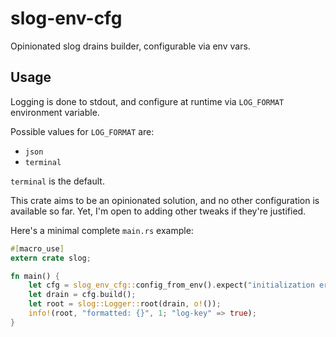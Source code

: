 # slog-env-cfg

Opinionated slog drains builder, configurable via env vars.

## Usage

Logging is done to stdout, and configure at runtime via `LOG_FORMAT` environment variable.

Possible values for `LOG_FORMAT` are:

- `json`
- `terminal`

`terminal` is the default.

This crate aims to be an opinionated solution, and no other configuration is available so far.
Yet, I'm open to adding other tweaks if they're justified.

Here's a minimal complete `main.rs` example:

```rust
#[macro_use]
extern crate slog;

fn main() {
    let cfg = slog_env_cfg::config_from_env().expect("initialization error");
    let drain = cfg.build();
    let root = slog::Logger::root(drain, o!());
    info!(root, "formatted: {}", 1; "log-key" => true);
}
```
